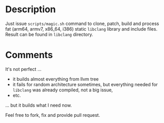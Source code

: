 # Description

Just issue `scripts/magic.sh` command to clone, patch, build and process fat (arm64, armv7, x86_64, i386) static `libclang` library and include files. Result can be found in `libclang` directory.

# Comments

It's not perfect ...

* it builds almost everything from llvm tree
* it fails for random architecture sometimes, but everything needed for `libclang` was already compiled, not a big issue,
* etc.

... but it builds what I need now.

Feel free to fork, fix and provide pull request.
